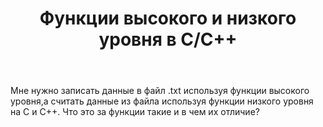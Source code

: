 ﻿---
title: "Функции высокого и низкого уровня в C/C++"
se.owner.user_id: 329884
se.owner.display_name: "RandomDude"
se.owner.link: "https://ru.stackoverflow.com/users/329884/randomdude"
se.link: "https://ru.stackoverflow.com/questions/971456/%d0%a4%d1%83%d0%bd%d0%ba%d1%86%d0%b8%d0%b8-%d0%b2%d1%8b%d1%81%d0%be%d0%ba%d0%be%d0%b3%d0%be-%d0%b8-%d0%bd%d0%b8%d0%b7%d0%ba%d0%be%d0%b3%d0%be-%d1%83%d1%80%d0%be%d0%b2%d0%bd%d1%8f-%d0%b2-c-c"
se.question_id: 971456
se.post_type: question
se.score: 1
---
<p>Мне нужно записать данные в файл .txt используя функции высокого уровня,а считать данные из файла используя функции низкого уровня на С и С++. Что это за функции такие и в чем их отличие?</p>
